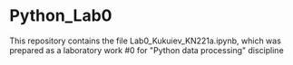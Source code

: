 # Python_Lab0
This repository contains the file Lab0_Kukuiev_KN221a.ipynb, which was prepared as a laboratory work #0 for "Python data processing" discipline